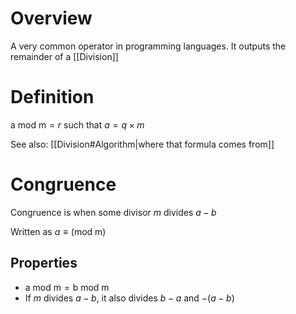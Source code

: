 # Overview
A very common operator in programming languages. It outputs the remainder of a [[Division]]

# Definition
$\textrm{a mod m} = r$ such that $a = q \times m$

See also: [[Division#Algorithm|where that formula comes from]]

# Congruence
Congruence is when some divisor $m$ divides $a - b$

Written as $a \equiv (\textrm{mod m})$

## Properties
- $\textrm{a mod m} = \textrm{b mod m}$
- If $m$ divides $a - b$, it also divides $b - a$ and $-(a - b)$